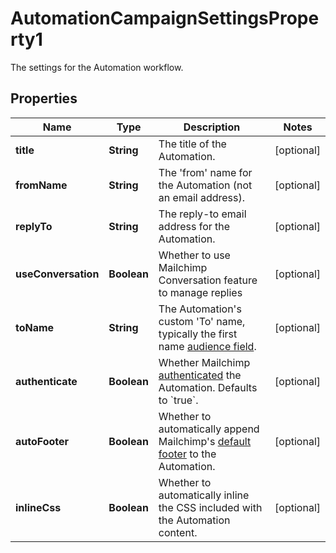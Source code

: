 

# AutomationCampaignSettingsProperty1

The settings for the Automation workflow.

## Properties

| Name | Type | Description | Notes |
|------------ | ------------- | ------------- | -------------|
|**title** | **String** | The title of the Automation. |  [optional] |
|**fromName** | **String** | The &#39;from&#39; name for the Automation (not an email address). |  [optional] |
|**replyTo** | **String** | The reply-to email address for the Automation. |  [optional] |
|**useConversation** | **Boolean** | Whether to use Mailchimp Conversation feature to manage replies |  [optional] |
|**toName** | **String** | The Automation&#39;s custom &#39;To&#39; name, typically the first name [audience field](https://mailchimp.com/help/getting-started-with-merge-tags/). |  [optional] |
|**authenticate** | **Boolean** | Whether Mailchimp [authenticated](https://mailchimp.com/help/about-email-authentication/) the Automation. Defaults to &#x60;true&#x60;. |  [optional] |
|**autoFooter** | **Boolean** | Whether to automatically append Mailchimp&#39;s [default footer](https://mailchimp.com/help/about-campaign-footers/) to the Automation. |  [optional] |
|**inlineCss** | **Boolean** | Whether to automatically inline the CSS included with the Automation content. |  [optional] |



